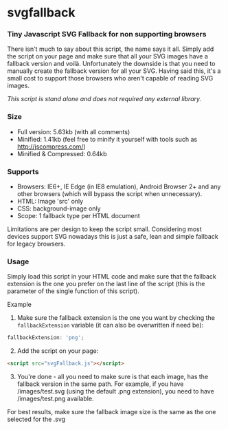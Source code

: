 svgfallback
===========

### Tiny Javascript SVG Fallback for non supporting browsers

There isn't much to say about this script, the name says it all. Simply add the script on your page and make sure that all your SVG images have a fallback version and voilà. Unfortunately the downside is that you need to manually create the fallback version for all your SVG. Having said this, it's a small cost to support those browsers who aren't capable of reading SVG images.

_This script is stand alone and does not required any external library._

### Size

- Full version: 5.63kb (with all comments)
- Minified: 1.41kb (feel free to minify it yourself with tools such as http://jscompress.com/)
- Minified & Compressed: 0.64kb

### Supports
 - Browsers: IE6+, IE Edge (in IE8 emulation), Android Browser 2+ and any other browsers (which will bypass the script when unnecessary).
 - HTML: Image 'src' only
 - CSS: background-image only
 - Scope: 1 fallback type per HTML document

Limitations are per design to keep the script small. Considering most devices support SVG nowadays this is just a safe, lean and simple fallback for legacy browsers.

### Usage

Simply load this script in your HTML code and make sure that the fallback extension is the one you prefer on the last line of the script (this is the parameter of the single function of this script).

Example

1) Make sure the fallback extension is the one you want by checking the `fallbackExtension` variable (it can also be overwritten if need be):

```javascript
fallbackExtension: 'png';
```

2) Add the script on your page:

```html
<script src="svgFallback.js"></script>
```

3) You're done - all you need to make sure is that each image, has the fallback version in the same path. For example, if you have /images/test.svg (using the default .png extension), you need to have /images/test.png available.

For best results, make sure the fallback image size is the same as the one selected for the .svg
